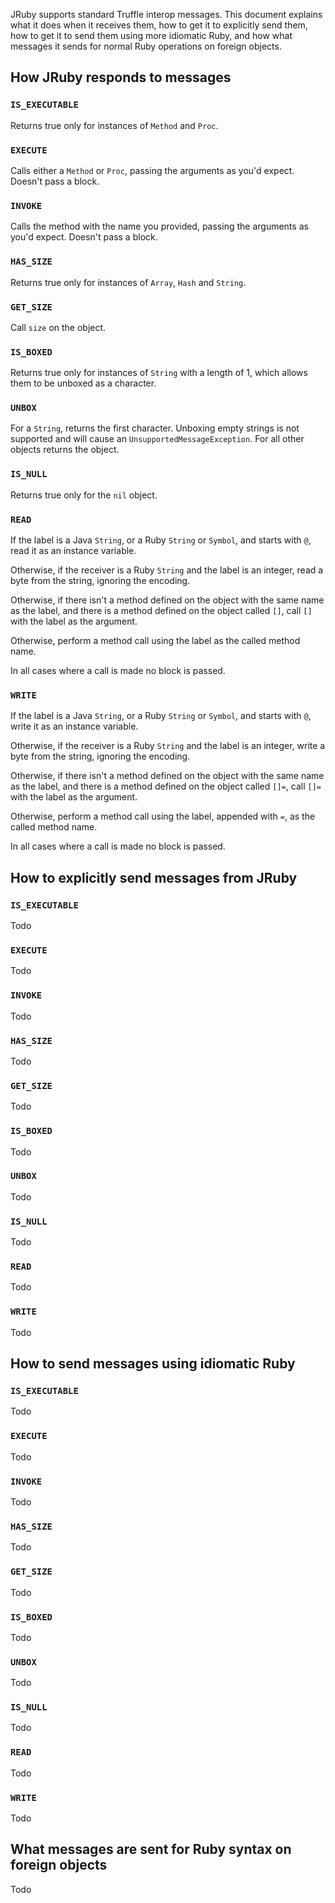 JRuby supports standard Truffle interop messages. This document explains what it does when it receives them, how to get it to explicitly send them, how to get it to send them using more idiomatic Ruby, and how what messages it sends for normal Ruby operations on foreign objects.

## How JRuby responds to messages

### `IS_EXECUTABLE`

Returns true only for instances of `Method` and `Proc`.

### `EXECUTE`

Calls either a `Method` or `Proc`, passing the arguments as you'd expect. Doesn't pass a block.

### `INVOKE`

Calls the method with the name you provided, passing the arguments as you'd expect. Doesn't pass a block.

### `HAS_SIZE`

Returns true only for instances of `Array`, `Hash` and `String`.

### `GET_SIZE`

Call `size` on the object.

### `IS_BOXED`

Returns true only for instances of `String` with a length of 1, which allows them to be unboxed as a character.

### `UNBOX`

For a `String`, returns the first character. Unboxing empty strings is not supported and will cause an `UnsupportedMessageException`. For all other objects returns the object.

### `IS_NULL`

Returns true only for the `nil` object.

### `READ`

If the label is a Java `String`, or a Ruby `String` or `Symbol`, and starts with `@`, read it as an instance variable.

Otherwise, if the receiver is a Ruby `String` and the label is an integer, read a byte from the string, ignoring the encoding.

Otherwise, if there isn't a method defined on the object with the same name as the label, and there is a method defined on the object called `[]`, call `[]` with the label as the argument.

Otherwise, perform a method call using the label as the called method name.

In all cases where a call is made no block is passed.

### `WRITE`

If the label is a Java `String`, or a Ruby `String` or `Symbol`, and starts with `@`, write it as an instance variable.

Otherwise, if the receiver is a Ruby `String` and the label is an integer, write a byte from the string, ignoring the encoding.

Otherwise, if there isn't a method defined on the object with the same name as the label, and there is a method defined on the object called `[]=`, call `[]=` with the label as the argument.

Otherwise, perform a method call using the label, appended with `=`, as the called method name.

In all cases where a call is made no block is passed.

## How to explicitly send messages from JRuby

### `IS_EXECUTABLE`

Todo

### `EXECUTE`

Todo

### `INVOKE`

Todo

### `HAS_SIZE`

Todo

### `GET_SIZE`

Todo

### `IS_BOXED`

Todo

### `UNBOX`

Todo

### `IS_NULL`

Todo

### `READ`

Todo

### `WRITE`

Todo

## How to send messages using idiomatic Ruby

### `IS_EXECUTABLE`

Todo

### `EXECUTE`

Todo

### `INVOKE`

Todo

### `HAS_SIZE`

Todo

### `GET_SIZE`

Todo

### `IS_BOXED`

Todo

### `UNBOX`

Todo

### `IS_NULL`

Todo

### `READ`

Todo

### `WRITE`

Todo

## What messages are sent for Ruby syntax on foreign objects

Todo